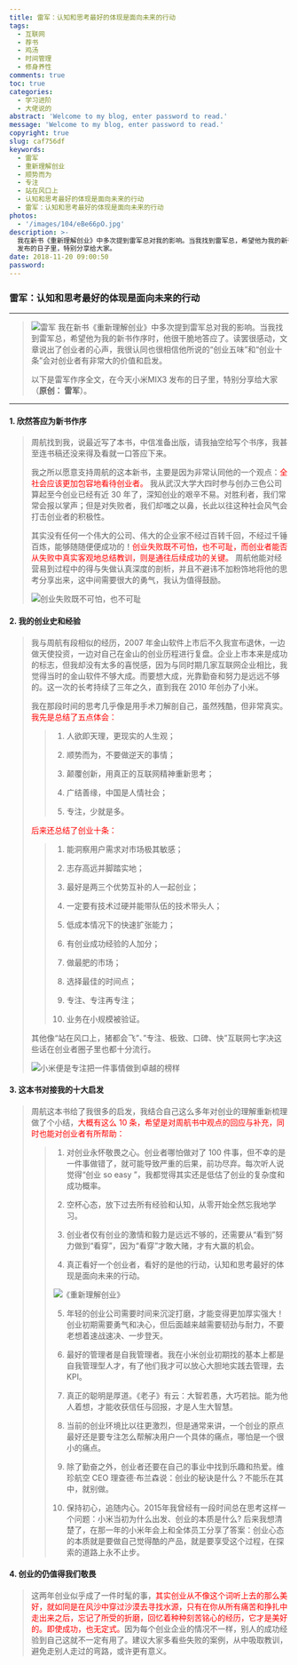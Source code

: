 ```yaml
---
title: 雷军：认知和思考最好的体现是面向未来的行动
tags:
  - 互联网
  - 荐书
  - 鸡汤
  - 时间管理
  - 修身养性
comments: true
toc: true
categories:
  - 学习进阶
  - 大佬说的
abstract: 'Welcome to my blog, enter password to read.'
message: 'Welcome to my blog, enter password to read.'
copyright: true
slug: caf756df
keywords:
  - 雷军
  - 重新理解创业
  - 顺势而为
  - 专注
  - 站在风口上
  - 认知和思考最好的体现是面向未来的行动
  - 雷军：认知和思考最好的体现是面向未来的行动
photos:
  - '/images/104/eBe66pO.jpg'
description: >-
  我在新书《重新理解创业》中多次提到雷军总对我的影响。当我找到雷军总，希望他为我的新书作序时，他很干脆地答应了。读罢很感动，文章说出了创业者的心声，我很认同也很相信他所说的“创业五味”和“创业十条”会对创业者有非常大的价值和启发。以下是雷军作序全文，在今天小米MIX3
  发布的日子里，特别分享给大家。
date: 2018-11-20 09:00:50
password:
---
```

<script type="text/javascript" src="/assets/js/dist/bai.js"></script>

### 雷军：认知和思考最好的体现是面向未来的行动
---
> ![雷军](/images/104/B8I2eui.png)
> 我在新书《重新理解创业》中多次提到雷军总对我的影响。当我找到雷军总，希望他为我的新书作序时，他很干脆地答应了。读罢很感动，文章说出了创业者的心声，我很认同也很相信他所说的“创业五味”和“创业十条”会对创业者有非常大的价值和启发。
>
> 以下是雷军作序全文，在今天小米MIX3 发布的日子里，特别分享给大家（**原创： 雷军**）。

---

#### 1. 欣然答应为新书作序
> 周航找到我，说最近写了本书，中信准备出版，请我抽空给写个书序，我甚至连书稿还没来得及看就一口答应下来。
>
> 我之所以愿意支持周航的这本新书，主要是因为非常认同他的一个观点：<font color="red">全社会应该更加包容地看待创业者。</font> 我从武汉大学大四时参与创办三色公司算起至今创业已经有近 30 年了，深知创业的艰辛不易。对胜利者，我们常常会报以掌声；但是对失败者，我们却嗤之以鼻，长此以往这种社会风气会打击创业者的积极性。
>
> 其实没有任何一个伟大的公司、伟大的企业家不经过百转千回，不经过千锤百炼，能够随随便便成功的！<font color="red">创业失败既不可怕，也不可耻，而创业者能否从失败中真实客观地总结教训，则是通往后续成功的关键。</font> 周航他能对经营易到过程中的得与失做认真深度的剖析，并且不避讳不加粉饰地将他的思考分享出来，这中间需要很大的勇气，我认为值得鼓励。
>
> ![创业失败既不可怕，也不可耻](/images/104/TdkZL33.png)

#### 2. 我的创业史和经验
> 我与周航有段相似的经历，2007 年金山软件上市后不久我宣布退休，一边做天使投资，一边对自己在金山的创业历程进行复盘。企业上市本来是成功的标志，但我却没有太多的喜悦感，因为与同时期几家互联网企业相比，我觉得当时的金山软件不够大成。而要想大成，光靠勤奋和努力是远远不够的。这一次的长考持续了三年之久，直到我在 2010 年创办了小米。
>
> 我在那段时间的思考几乎像是用手术刀解剖自己，虽然残酷，但非常真实。<font color="red">我先是总结了五点体会：</font>
>
>> 1. 人欲即天理，更现实的人生观；
>>
>> 2. 顺势而为，不要做逆天的事情；
>>
>> 3. 颠覆创新，用真正的互联网精神重新思考；
>>
>> 4. 广结善缘，中国是人情社会；
>>
>> 5. 专注，少就是多。
>
> <font color="red">后来还总结了创业十条：</font>
>
>> 1. 能洞察用户需求对市场极其敏感；
>>
>> 2. 志存高远并脚踏实地；
>>
>> 3. 最好是两三个优势互补的人一起创业；
>>
>> 4. 一定要有技术过硬并能带队伍的技术带头人；
>>
>> 5. 低成本情况下的快速扩张能力；
>>
>> 6. 有创业成功经验的人加分；
>>
>> 7. 做最肥的市场；
>>
>> 8. 选择最佳的时间点；
>>
>> 9. 专注、专注再专注；
>>
>> 10. 业务在小规模被验证。
>
> 其他像“站在风口上，猪都会飞”、”专注、极致、口碑、快”互联网七字决这些话在创业者圈子里也都十分流行。
>
> ![小米便是专注把一件事情做到卓越的榜样](/images/104/mejzxVG.png)

#### 3. 这本书对接我的十大启发
> 周航这本书给了我很多的启发，我结合自己这么多年对创业的理解重新梳理做了个小结，<font color="red">大概有这么 10 条，希望是对周航书中观点的回应与补充，同时也能对创业者有所帮助：</font>
>
>> 1. 对创业永怀敬畏之心。创业者哪怕做对了 100 件事，但不幸的是一件事做错了，就可能导致严重的后果，前功尽弃。每次听人说觉得“创业 so easy ”，我都觉得其实还是低估了创业的复杂度和成功概率。
>>
>> 2. 空杯心态，放下过去所有经验和认知，从零开始全然忘我地学习。
>>
>> 3. 创业者仅有创业的激情和毅力是远远不够的，还需要从“看到”努力做到“看穿”，因为“看穿”才敢大赌，才有大赢的机会。
>>
>> 4. 真正看好一个创业者，看好的是他的行动，认知和思考最好的体现是面向未来的行动。
>>
>> ![《重新理解创业》](/images/104/u1liDdS.png)
>>
>> 5. 年轻的创业公司需要时间来沉淀打磨，才能变得更加厚实强大！创业初期需要勇气和决心，但后面越来越需要韧劲与耐力，不要老想着速战速决、一步登天。
>>
>> 6. 最好的管理者是自我管理者。我在小米创业初期找的基本上都是自我管理型人才，有了他们我才可以放心大胆地实践去管理，去 KPI。
>>
>> 7. 真正的聪明是厚道。《老子》有云：大智若愚，大巧若拙。能为他人着想，才能收获信任与回报，才是人生大智慧。
>>
>> 8. 当前的创业环境比以往更激烈，但是通常来讲，一个创业的原点最好还是要专注怎么帮解决用户一个具体的痛点，哪怕是一个很小的痛点。
>>
>> 9. 除了勤奋之外，创业者还要在自己的事业中找到乐趣和热爱。维珍航空 CEO 理查德·布兰森说：创业的秘诀是什么？不能乐在其中，就别做。
>>
>> 10. 保持初心，追随内心。2015年我曾经有一段时间总在思考这样一个问题：小米当初为什么出发、创业的本质是什么? 后来我想清楚了，在那一年的小米年会上和全体员工分享了答案：创业心态的本质就是要做自己觉得酷的产品，就是要享受这个过程，在探索的道路上永不止步。

#### 4. 创业的仍值得我们敬畏
> 这两年创业似乎成了一件时髦的事，<font color="red">其实创业从不像这个词听上去的那么美好，就如同是在风沙中穿过沙漠去寻找水源，只有在你从所有痛苦和挣扎中走出来之后，忘记了所受的折磨，回忆着种种刻苦铭心的经历，它才是美好的。即使成功，也无定式。</font>因为每个创业企业的情况不一样，别人的成功经验到自己这就不一定有用了。建议大家多看些失败的案例，从中吸取教训，避免走别人走过的弯路，或许更有意义。

